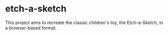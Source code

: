 # etch-a-sketch

This project aims to recreate the classic children's toy, the Etch-a-Sketch, in a browser-based format.
